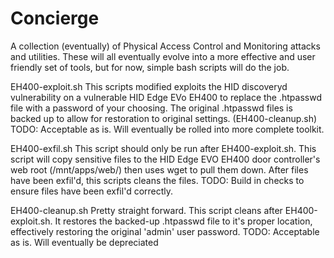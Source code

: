 # Concierge
A collection (eventually) of Physical Access Control and Monitoring attacks and utilities.
These will all eventually evolve into a more effective and user friendly set of tools, but
for now, simple bash scripts will do the job.

EH400-exploit.sh
	This scripts modified exploits the HID discoveryd vulnerability on a vulnerable 
	HID Edge EVo EH400 to replace the .htpasswd file with a password of your choosing. 
	The original .htpasswd files is backed up to allow for restoration to original 
	settings. (EH400-cleanup.sh)
	TODO: Acceptable as is. Will eventually be rolled into more complete toolkit.

EH400-exfil.sh
	This script should only be run after EH400-exploit.sh. This script will copy sensitive 
	files to the HID Edge EVO EH400 door controller's web root (/mnt/apps/web/) then uses 
	wget to pull them down. After files have been exfil'd, this scripts cleans the files.
	TODO: Build in checks to ensure files have been exfil'd correctly.

EH400-cleanup.sh
	Pretty straight forward. This script cleans after EH400-exploit.sh. It restores
	the backed-up .htpasswd file to it's proper location, effectively restoring the
	original 'admin' user password.
	TODO: Acceptable as is. Will eventually be depreciated
